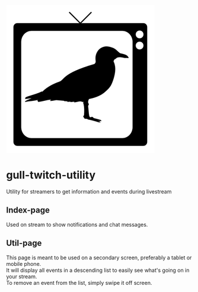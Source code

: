 ![Gull-twitch-utility](https://raw.githubusercontent.com/mick0n/gull-twitch-utility/master/src/public/gull.png "Gull-twitch-utility")
# gull-twitch-utility
Utility for streamers to get information and events during livestream

## Index-page
Used on stream to show notifications and chat messages.

## Util-page
This page is meant to be used on a secondary screen, preferably a tablet or mobile phone.  
It will display all events in a descending list to easily see what's going on in your stream.  
To remove an event from the list, simply swipe it off screen.